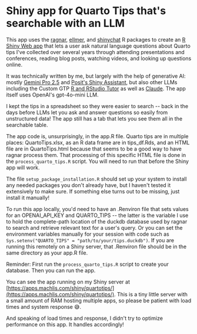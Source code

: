 # Shiny app for Quarto Tips that's searchable with an LLM

This app uses the [ragnar](https://tidyverse.github.io/ragnar/), [ellmer](https://ellmer.tidyverse.org/), and [shinychat](https://posit-dev.github.io/shinychat/) R packages to create an [R Shiny Web app](https://shiny.posit.co/r/getstarted/shiny-basics/lesson1/) that lets a user ask natural language questions about Quarto tips I've collected over several years through attending presentations and conferences, reading blog posts, watching videos, and looking up questions online.

It was technically written by me, but largely with the help of generative AI: mostly [Gemini Pro 2.5](https://gemini.google.com/app) and [Posit's Shiny Assistant](https://gallery.shinyapps.io/assistant/#), but also other LLMs including the Custom GTP [R and RStudio Tutor](https://chatgpt.com/g/g-iedyANQtM-r-and-r-studio-tutor) as well as [Claude](https://claude.ai/). The app itself uses OpenAI's gpt-4o-mini LLM.

I kept the tips in a spreadsheet so they were easier to search -- back in the days before LLMs let you ask and answer questions so easily from unstructured data! The app still has a tab that lets you see them all in the searchable table.

The app code is, unsurprisingly, in the app.R file. Quarto tips are in multiple places:  QuartoTips.xlsx, as an R data frame are in tips_df.Rds, and an HTML file are in QuartoTips.html because that seems to be a good way to have ragnar process them. That processing of this specific HTML file is done in the `process_quarto_tips.R` script. You will need to run that before the Shiny app will work.

The file `setup_package_installation.R` should set up your system to install any needed packages you don't already have, but I haven't tested it extensively to make sure. If something else turns out to be missing, just install it manually!

To run this app locally, you'd need to have an .Renviron file that sets values for an OPENAI_API_KEY and QUARTO_TIPS -- the latter is the variable I use to hold the complete-path location of the duckdb database used by ragnar to search and retrieve relevant text for a user's query. Or you can set the environment variables manually for your session with code such as `Sys.setenv("QUARTO_TIPS" = "path/to/your/tips.duckdb")`. If you are running this remotely on a Shiny server, that .Renviron file should be in the same directory as your app.R file.

Reminder: First run the `process_quarto_tips.R` script to create your database. Then you can run the app.

You can see the app running on my Shiny server at [https://apps.machlis.com/shiny/quartotips/](https://apps.machlis.com/shiny/quartotips/). This is a tiny little server with a small amount of RAM hosting multiple apps, so please be patient with load times and system response 😅. 

And speaking of load times and response, I didn't try to optimize performance on this app. It handles accordingly!



